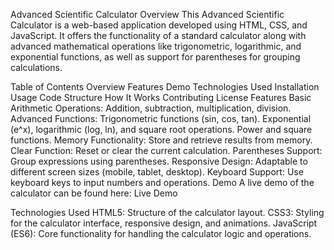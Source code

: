 
Advanced Scientific Calculator
Overview
This Advanced Scientific Calculator is a web-based application developed using HTML, CSS, and JavaScript. It offers the functionality of a standard calculator along with advanced mathematical operations like trigonometric, logarithmic, and exponential functions, as well as support for parentheses for grouping calculations.

Table of Contents
Overview
Features
Demo
Technologies Used
Installation
Usage
Code Structure
How It Works
Contributing
License
Features
Basic Arithmetic Operations: Addition, subtraction, multiplication, division.
Advanced Functions:
Trigonometric functions (sin, cos, tan).
Exponential (e^x), logarithmic (log, ln), and square root operations.
Power and square functions.
Memory Functionality: Store and retrieve results from memory.
Clear Function: Reset or clear the current calculation.
Parentheses Support: Group expressions using parentheses.
Responsive Design: Adaptable to different screen sizes (mobile, tablet, desktop).
Keyboard Support: Use keyboard keys to input numbers and operations.
Demo
A live demo of the calculator can be found here: Live Demo

Technologies Used
HTML5: Structure of the calculator layout.
CSS3: Styling for the calculator interface, responsive design, and animations.
JavaScript (ES6): Core functionality for handling the calculator logic and operations.

